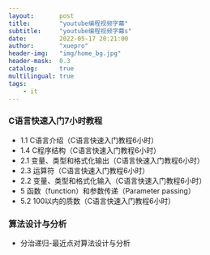 ```yaml
---
layout:       post
title:        "youtube编程视频字幕"
subtitle:     "youtube编程视频字幕s"
date:         2022-05-17 20:21:00
author:       "xuepro"
header-img:   "img/home_bg.jpg"
header-mask:  0.3
catalog:      true
multilingual: true
tags:
    - it
---
```


### C语言快速入门7小时教程

- 1.1 C语言介绍（C语言快速入门教程6小时）
- 1.4 C程序结构（C语言快速入门教程6小时）
- 2.1 变量、类型和格式化输出（C语言快速入门教程6小时）
- 2.3 运算符（C语言快速入门教程6小时）
- 2.2 变量、类型和格式化输入（C语言快速入门教程6小时）
- 5 函数（function）和参数传递（Parameter passing）
- 5.2 100以内的质数（C语言快速入门教程6小时）

### 算法设计与分析

- 分治递归-最近点对算法设计与分析
